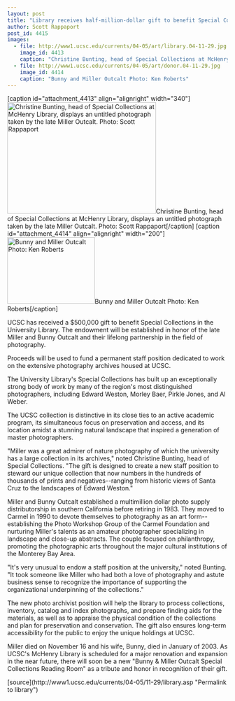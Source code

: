 ```yaml
---
layout: post
title: "Library receives half-million-dollar gift to benefit Special Collections photo archives"
author: Scott Rappaport
post_id: 4415
images:
  - file: http://www1.ucsc.edu/currents/04-05/art/library.04-11-29.jpg
    image_id: 4413
    caption: "Christine Bunting, head of Special Collections at McHenry Library, displays an untitled photograph taken by the late Miller Outcalt. Photo: Scott Rappaport"
  - file: http://www1.ucsc.edu/currents/04-05/art/donor.04-11-29.jpg
    image_id: 4414
    caption: "Bunny and Miller Outcalt Photo: Ken Roberts"
---
```


[caption id="attachment_4413" align="alignright" width="340"]<a href="http://localhost/mysite/wp-content/uploads/2004/11/library.04-11-29.jpg"><img class="size-full wp-image-4413" src="http://localhost/mysite/wp-content/uploads/2004/11/library.04-11-29.jpg" alt="Christine Bunting, head of Special Collections at McHenry Library, displays an untitled photograph taken by the late Miller Outcalt. Photo: Scott Rappaport" width="340" height="255" /></a>Christine Bunting, head of Special Collections at McHenry Library, displays an untitled photograph taken by the late Miller Outcalt. Photo: Scott Rappaport[/caption]
[caption id="attachment_4414" align="alignright" width="200"]<a href="http://localhost/mysite/wp-content/uploads/2004/11/donor.04-11-29.jpg"><img class="size-full wp-image-4414" src="http://localhost/mysite/wp-content/uploads/2004/11/donor.04-11-29.jpg" alt="Bunny and Miller Outcalt Photo: Ken Roberts" width="200" height="152" /></a>Bunny and Miller Outcalt Photo: Ken Roberts[/caption]
<a name="content" id="content"></a>
<p>
  UCSC has received a $500,000 gift to benefit Special Collections in the University Library. The endowment will be established in honor of the late Miller and Bunny Outcalt and their lifelong partnership in the field of photography.
</p>
<p>
  Proceeds will be used to fund a permanent staff position dedicated to work on the extensive photography archives housed at UCSC.
</p>
<p>
  The University Library's Special Collections has built up an exceptionally strong body of work by many of the region's most distinguished photographers, including Edward Weston, Morley Baer, Pirkle Jones, and Al Weber.
</p>
<p>
  The UCSC collection is distinctive in its close ties to an active academic program, its simultaneous focus on preservation and access, and its location amidst a stunning natural landscape that inspired a generation of master photographers.
</p>
<p>
  "Miller was a great admirer of nature photography of which the university has a large collection in its archives," noted Christine Bunting, head of Special Collections. "The gift is designed to create a new staff position to steward our unique collection that now numbers in the hundreds of thousands of prints and negatives--ranging from historic views of Santa Cruz to the landscapes of Edward Weston."
</p>
<p>
  Miller and Bunny Outcalt established a multimillion dollar photo supply distributorship in southern California before retiring in 1983. They moved to Carmel in 1990 to devote themselves to photography as an art form--establishing the Photo Workshop Group of the Carmel Foundation and nurturing Miller's talents as an amateur photographer specializing in landscape and close-up abstracts. The couple focused on philanthropy, promoting the photographic arts throughout the major cultural institutions of the Monterey Bay Area.
</p>
<p>
  "It's very unusual to endow a staff position at the university," noted Bunting. "It took someone like Miller who had both a love of photography and astute business sense to recognize the importance of supporting the organizational underpinning of the collections."
</p>
<p>
  The new photo archivist position will help the library to process collections, inventory, catalog and index photographs, and prepare finding aids for the materials, as well as to appraise the physical condition of the collections and plan for preservation and conservation. The gift also ensures long-term accessibility for the public to enjoy the unique holdings at UCSC.
</p>
<p>
  Miller died on November 16 and his wife, Bunny, died in January of 2003. As UCSC's McHenry Library is scheduled for a major renovation and expansion in the near future, there will soon be a new "Bunny &amp; Miller Outcalt Special Collections Reading Room" as a tribute and honor in recognition of their gift.
</p>
[source](http://www1.ucsc.edu/currents/04-05/11-29/library.asp "Permalink to library")
